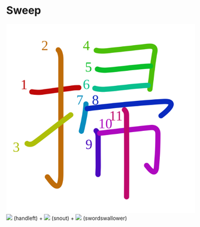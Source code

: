 # Sweep
![6383](../kanji-colorize/6383.svg)
![](http://www.kanjidamage.com/assets/radsmall/hand-aafaca9c6c732e8c5cbc36a76c32a05e6a94bf3bd18976c360e42bf73dc0c1cd.jpg) (handleft) + ![](http://www.kanjidamage.com/assets/radsmall/snout-479afa4dcfc6b6c187c4eaaa61ea5deff6e93f1a25dd6fd5ec370b18e968944f.jpg) (snout) + ![](http://www.kanjidamage.com/assets/radsmall/swordswallower-73727e95a45690c9408e81b166d97672532858a8697441ef3702383a57919657.jpg) (swordswallower)